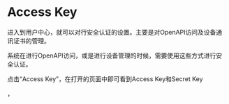 # Access Key

进入到用户中心，就可以对行安全认证的设置。主要是对OpenAPI访问及设备通讯证书的管理。

系统在进行OpenAPI访问，或是进行设备管理的时候，需要使用这些方式进行安全认证。


点击“Access Key”，在打开的页面中即可看到Access Key和Secret Key

，


